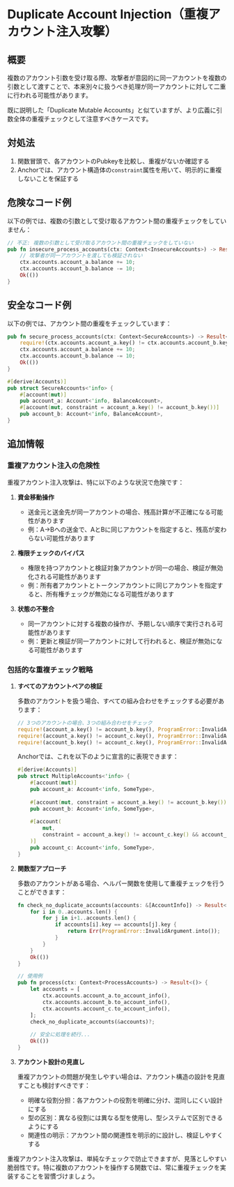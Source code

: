 # Duplicate Account Injection（重複アカウント注入攻撃）

## 概要

複数のアカウント引数を受け取る際、攻撃者が意図的に同一アカウントを複数の引数として渡すことで、本来別々に扱うべき処理が同一アカウントに対して二重に行われる可能性があります。

既に説明した「Duplicate Mutable Accounts」と似ていますが、より広義に引数全体の重複チェックとして注意すべきケースです。

## 対処法

1. 関数冒頭で、各アカウントのPubkeyを比較し、重複がないか確認する
2. Anchorでは、アカウント構造体の`constraint`属性を用いて、明示的に重複しないことを保証する

## 危険なコード例

以下の例では、複数の引数として受け取るアカウント間の重複チェックをしていません：

```rust
// 不正: 複数の引数として受け取るアカウント間の重複チェックをしていない
pub fn insecure_process_accounts(ctx: Context<InsecureAccounts>) -> Result<()> {
    // 攻撃者が同一アカウントを渡しても検証されない
    ctx.accounts.account_a.balance += 10;
    ctx.accounts.account_b.balance -= 10;
    Ok(())
}
```

## 安全なコード例

以下の例では、アカウント間の重複をチェックしています：

```rust
pub fn secure_process_accounts(ctx: Context<SecureAccounts>) -> Result<()> {
    require!(ctx.accounts.account_a.key() != ctx.accounts.account_b.key(), ProgramError::InvalidArgument);
    ctx.accounts.account_a.balance += 10;
    ctx.accounts.account_b.balance -= 10;
    Ok(())
}

#[derive(Accounts)]
pub struct SecureAccounts<'info> {
    #[account(mut)]
    pub account_a: Account<'info, BalanceAccount>,
    #[account(mut, constraint = account_a.key() != account_b.key())]
    pub account_b: Account<'info, BalanceAccount>,
}
```

## 追加情報

### 重複アカウント注入の危険性

重複アカウント注入攻撃は、特に以下のような状況で危険です：

1. **資金移動操作**
   - 送金元と送金先が同一アカウントの場合、残高計算が不正確になる可能性があります
   - 例：A→Bへの送金で、AとBに同じアカウントを指定すると、残高が変わらない可能性があります

2. **権限チェックのバイパス**
   - 権限を持つアカウントと検証対象アカウントが同一の場合、検証が無効化される可能性があります
   - 例：所有者アカウントとトークンアカウントに同じアカウントを指定すると、所有権チェックが無効になる可能性があります

3. **状態の不整合**
   - 同一アカウントに対する複数の操作が、予期しない順序で実行される可能性があります
   - 例：更新と検証が同一アカウントに対して行われると、検証が無効になる可能性があります

### 包括的な重複チェック戦略

1. **すべてのアカウントペアの検証**

   多数のアカウントを扱う場合、すべての組み合わせをチェックする必要があります：

   ```rust
   // 3つのアカウントの場合、3つの組み合わせをチェック
   require!(account_a.key() != account_b.key(), ProgramError::InvalidArgument);
   require!(account_a.key() != account_c.key(), ProgramError::InvalidArgument);
   require!(account_b.key() != account_c.key(), ProgramError::InvalidArgument);
   ```

   Anchorでは、これを以下のように宣言的に表現できます：

   ```rust
   #[derive(Accounts)]
   pub struct MultipleAccounts<'info> {
       #[account(mut)]
       pub account_a: Account<'info, SomeType>,
       
       #[account(mut, constraint = account_a.key() != account_b.key())]
       pub account_b: Account<'info, SomeType>,
       
       #[account(
           mut, 
           constraint = account_a.key() != account_c.key() && account_b.key() != account_c.key()
       )]
       pub account_c: Account<'info, SomeType>,
   }
   ```

2. **関数型アプローチ**

   多数のアカウントがある場合、ヘルパー関数を使用して重複チェックを行うことができます：

   ```rust
   fn check_no_duplicate_accounts(accounts: &[AccountInfo]) -> Result<()> {
       for i in 0..accounts.len() {
           for j in i+1..accounts.len() {
               if accounts[i].key == accounts[j].key {
                   return Err(ProgramError::InvalidArgument.into());
               }
           }
       }
       Ok(())
   }
   
   // 使用例
   pub fn process(ctx: Context<ProcessAccounts>) -> Result<()> {
       let accounts = [
           ctx.accounts.account_a.to_account_info(),
           ctx.accounts.account_b.to_account_info(),
           ctx.accounts.account_c.to_account_info(),
       ];
       check_no_duplicate_accounts(&accounts)?;
       
       // 安全に処理を続行...
       Ok(())
   }
   ```

3. **アカウント設計の見直し**

   重複アカウントの問題が発生しやすい場合は、アカウント構造の設計を見直すことも検討すべきです：

   - 明確な役割分担：各アカウントの役割を明確に分け、混同しにくい設計にする
   - 型の区別：異なる役割には異なる型を使用し、型システムで区別できるようにする
   - 関連性の明示：アカウント間の関連性を明示的に設計し、検証しやすくする

重複アカウント注入攻撃は、単純なチェックで防止できますが、見落としやすい脆弱性です。特に複数のアカウントを操作する関数では、常に重複チェックを実装することを習慣づけましょう。

